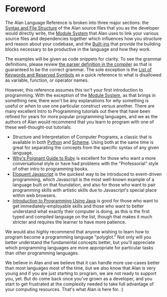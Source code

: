 # Foreword

The Alan Language Reference is broken into three major sections: the [Syntax and File Structure](./file_structure.md) of the Alan source files that you as the developer would directly write, the [Module System](./modules.md) that Alan uses to link your various source files and dependencies together which influences how you structure and reason about your codebase, and the [Built-ins](./builtins/built_ins.md) that provide the building blocks necessary to be productive in the language and how they work.

The examples will be given as code snippets for clarity. To see the grammar definitions, please review [the parser definition in the compiler](https://github.com/alantech/alan/blob/master/compiler/src/ln/Ln.g4) as that is guaranteed to be the correct grammar. The sole exception is the [List of Keywords and Reserved Symbols](./keywords.md) as a quick reference to what is disallowed as variable, function, or operator names.

However, this reference assumes this isn't your first introduction to programming. With the exception of the [Module System](./modules.md), as that brings in something new, there won't be any explanations for *why* something is useful or *when* to use one particular construct versus another. There are many excellent Intro to Programming tutorials out there that have been refined for years for more popular programming languages, and we as the authors of Alan would recommend that you learn to program with one of these well-thought-out tutorials:

* Structure and Interpretation of Computer Programs, a classic that is available in both [Python](https://wizardforcel.gitbooks.io/sicp-in-python/content/index.html) and [Scheme](https://mitpress.mit.edu/sites/default/files/sicp/index.html). Using both at the same time is great for separating the concepts from the specific syntax of any given language.
* [Why's Poignant Guide to Ruby](https://poignant.guide/) is excellent for those who want a more conversational style or have had problems with the "Professorial" style of other intro to programming books.
* [Eloquent Javascript](https://eloquentjavascript.net/) is the quickest way to be introduced to event-driven programming, which Javascript is the most well-known example of a language built on that foundation, and also for those who want to pair programming skills with artistic skills due to Javascript's special place within web browsers.
* [Introduction to Programming Using Java](http://math.hws.edu/javanotes/) is good for those who want to get immediately-employable skills and those who want to better understand what exactly their computer is doing, as this is the first typed and compiled language on the list, though that makes it much stricter and requires the learner to have more patience.

We would also highly recommend that anyone wishing to learn how to program become a programming language "polyglot." Not only will you better understand the fundamental concepts better, but you'll appreciate which programming languages are more appropriate for particular tasks than other programming languages.

We believe in Alan and we believe that it can handle more use-cases better than most languages most of the time, but we also know that Alan is very young and if you are just starting to program, we are not ready to support you, yet. But do come back once you've grown as a developer, and you start to get frustrated at the complexity needed to take full advantage of your computing resources. That's what Alan is here for. :)
